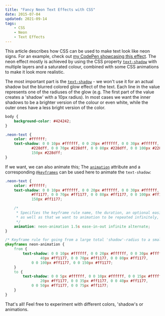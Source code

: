 ```yaml
---
title: "Fancy Neon Text Effects with CSS"
date: 2015-07-04
updated: 2021-09-14
tags:
    - CSS
    - Neon
    - Text Effects
---
```


This article describes how CSS can be used to make text look like neon signs. For an example, check out [my CodePen showcasing this effect](https://codepen.io/FelixRilling/pen/qzfoc).
The neon effect mostly is achieved by using the CSS property [`text-shadow`](https://developer.mozilla.org/en-US/docs/Web/CSS/text-shadow) with multiple layers and a saturated colour, combined with some CSS animations to make it look more realistic.

The most important part is the [`text-shadow`](https://developer.mozilla.org/en-US/docs/Web/CSS/text-shadow) - we won't use it for an actual shadow but the blurred colored glow effect of the text. Each line in the value represents one of the radiuses of the glow (e.g. The first part of the value creates a 'shadow' with a 10px radius). In most cases we want the inner shadows to be a brighter version of the colour or even white, while the outer ones have a less bright version of the color.

<!-- more -->

```css
body {
	background-color: #424242;
}

.neon-text {
	color: #ffffff;
	text-shadow: 0 0 10px #ffffff, 0 0 20px #ffffff, 0 0 30px #ffffff, 0 0 40px
			#228dff, 0 0 70px #228dff, 0 0 80px #228dff, 0 0 100px #228dff, 0 0
			150px #228dff;
}
```

If we want, we can also animate this; The [`animation`](https://developer.mozilla.org/en-US/docs/Web/CSS/animation) attribute and a corresponding [`@keyframes`](https://developer.mozilla.org/en-US/docs/Web/CSS/@keyframes) can be used here to animate the `text-shadow`:

```css
.neon-text {
	color: #ffffff;
	text-shadow: 0 0 10px #ffffff, 0 0 20px #ffffff, 0 0 30px #ffffff, 0 0 40px
			#ff1177, 0 0 70px #ff1177, 0 0 80px #ff1177, 0 0 100px #ff1177, 0 0
			150px #ff1177;

	/* 
     * Specifies the keyframe rule name, the duration, an optional easing,
     * as well as that we want to animation to be repeated infinitely, going back and forth. 
     */
	animation: neon-animation 1.5s ease-in-out infinite alternate;
}

/* Keyframe rule for going from a large total 'shadow'-radius to a smaller one. */
@keyframes neon-animation {
	from {
		text-shadow: 0 0 10px #ffffff, 0 0 20px #ffffff, 0 0 30px #ffffff, 0 0
				40px #ff1177, 0 0 70px #ff1177, 0 0 80px #ff1177,
			0 0 100px #ff1177, 0 0 150px #ff1177;
	}
	to {
		text-shadow: 0 0 5px #ffffff, 0 0 10px #ffffff, 0 0 15px #ffffff, 0 0
				20px #ff1177, 0 0 35px #ff1177, 0 0 40px #ff1177,
			0 0 50px #ff1177, 0 0 75px #ff1177;
	}
}
```

That's all! Feel free to experiment with different colors, 'shadow's or animations.
